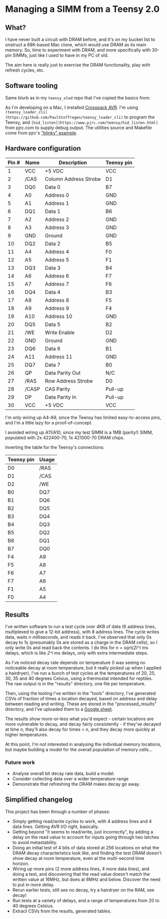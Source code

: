 # Managing a SIMM from a Teensy 2.0

## What?

I have never built a circuit with DRAM before, and it's on my bucket
list to onstruct a 68K-based Mac clone, which would use DRAM as its
main memory. So, time to experiment with DRAM, and more specifically
with 30-pin SIMMs, just like I used to have in my PC of old.

The aim here is really just to exercise the DRAM functionality, play
with refresh cycles, etc.

## Software tooling

Same blurb as in my `teensy_oled` repo that I've copied the basics
from:

As I'm developing on a Mac, I installed [Crosspack
AVR](https://www.obdev.at/products/crosspack/index.html). I'm using
`[teensy_loader_cli](https://github.com/PaulStoffregen/teensy_loader_cli)`
to program the Teensy, and
`[hid_listen](https://www.pjrc.com/teensy/hid_listen.html)` from
pjrc.com to supply debug output. The utilities source and Makefile
come from pjrc's ["blinky"
example](https://www.pjrc.com/teensy/blinky.zip).

## Hardware configuration

| Pin # | Name  | Description           | Teensy pin |
| ----- | ----  | --------------------- | ---------- |
| 1     | VCC   | +5 VDC                | VCC        |
| 2     | /CAS  | Column Address Strobe | D1         |
| 3     | DQ0   | Data 0                | B7         |
| 4     | A0    | Address 0             | GND        |
| 5     | A1    | Address 1             | GND        |
| 6     | DQ1   | Data 1                | B6         |
| 7     | A2    | Address 2             | GND        |
| 8     | A3    | Address 3             | GND        |
| 9     | GND   | Ground                | GND        |
| 10    | DQ2   | Data 2                | B5         |
| 11    | A4    | Address 4             | F0         |
| 12    | A5    | Address 5             | F1         |
| 13    | DQ3   | Data 3                | B4         |
| 14    | A6    | Address 6             | F7         |
| 15    | A7    | Address 7             | F6         |
| 16    | DQ4   | Data 4                | B3         |
| 17    | A8    | Address 8             | F5         |
| 18    | A9    | Address 9             | F4         |
| 19    | A10   | Address 10            | GND        |
| 20    | DQ5   | Data 5                | B2         |
| 21    | /WE   | Write Enable          | D2         |
| 22    | GND   | Ground                | GND        |
| 23    | DQ6   | Data 6                | B1         |
| 24    | A11   | Address 11            | GND        |
| 25    | DQ7   | Data 7                | B0         |
| 26    | QP    | Data Parity Out       | N/C        |
| 27    | /RAS  | Row Address Strobe    | D0         |
| 28    | /CASP | CAS Parity            | Pull-up    |
| 29    | DP    | Data Parity In        | Pull-up    |
| 30    | VCC   | +5 VDC                | VCC        |

I'm only wiring up A4-A9, since the Teensy has limited easy-to-access
pins, and I'm a little lazy for a proof-of-concept.

I avoided wiring up A11/A10, since my test SIMM is a 1MB (parity!)
SIMM, populated with 2x 422400-70, 1x 421000-70 DRAM chips.

Inverting the table for the Teensy's connections:

| Teensy pin | Usage |
| ---------- | ----- |
| D0         | /RAS  |
| D1         | /CAS  |
| D2         | /WE   |
| B0         | DQ7   |
| B1         | DQ6   |
| B2         | DQ5   |
| B3         | DQ4   |
| B4         | DQ3   |
| B5         | DQ2   |
| B6         | DQ1   |
| B7         | DQ0   |
| F4         | A9    |
| F5         | A8    |
| F6         | A7    |
| F7         | A6    |
| F1         | A5    |
| F0         | A4    |

## Results

I've written software to run a test cycle over 4KB of data (6 address
lines, multiplexed to give a 12-bit address), with 8 address lines.
The cycle writes data, waits *n* milliseconds, and reads it back. I've
observed that only 0s decay to 1s (presumably 0s are stored as a
charge in the DRAM cells), so I only write 0s and read back the
contents. I do this for *n = sqrt(2)^i* ms delays, which is like *2^i*
ms delays, only with extra intermediate steps.

As I've noticed decay rate depends on temperature (I was seeing no
noticeable decay at room temperature, but it really picked up when I
applied a hairdryer), I've run a bunch of test cycles at the
temperatures of 20, 25, 30, 35 and 40 degrees Celsius, using a
thermostat intended for reptiles. The raw output is in the "results"
directory, one file per temperature.

Then, using the tooling I've written in the "tools" directory, I've
generated CSVs of fraction of times a location decayed, based on
address and delay between reading and writing. These are stored in the
"processed_results" directory, and I've uploaded them to a [Google
sheet](https://docs.google.com/spreadsheets/d/17J4vXwe0mxszkWyo406M8UlAduA3VVvJ1ZQwqvPf7Q4/edit).

The results show more-or-less what you'd expect - certain locations
are more vulnerable to decay, and decay fairly consistently - if
they've decayed at time *n*, they'll also decay for times > *n*, and
they decay more quickly at higher temperatures.

At this point, I'm not interested in analysing the individual memory
locations, but maybe building a model for the overall population of
memory cells...

### Future work

 * Analyse overall bit decay rate data, build a model.
 * Consider collecting data over a wider temperature range
 * Demonstrate that refreshing the DRAM makes decay go away.

## Simplified changelog

This project has been through a number of phases:

 * Simply getting read/write cycles to work, with 4 address lines and
   4 data lines. Getting AVR I/O right, basically.
 * Getting beyond "it seems to read/write, just incorrectly", by
   adding a delay on the read value to account for inputs going
   through two latches to avoid metastability.
 * Doing an initial test of 4 bits of data stored at 256 locations on
   what the DRAM decay characteristics look like, and finding the test
   DRAM doesn't show decay at room temperature, even at the
   multi-second time horizon.
 * Wiring up more pins (2 more address lines, 4 more data lines), and
   doing a test, and discovering that the read value doesn't match the
   written value at 16MHz, but does at 8MHz and below. Discover the
   need to put in more delay.
 * Rerun earlier tests, still see no decay, try a hairdryer on the
   RAM, see decay!
 * Run tests at a variety of delays, and a range of temperatures from
   20 to 40 degrees Celsius.
 * Extract CSVs from the results, generated tables.